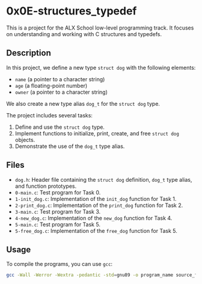 # 0x0E-structures_typedef

This is a project for the ALX School low-level programming track. It focuses on understanding and working with C structures and typedefs.

## Description

In this project, we define a new type `struct dog` with the following elements:
- `name` (a pointer to a character string)
- `age` (a floating-point number)
- `owner` (a pointer to a character string)

We also create a new type alias `dog_t` for the `struct dog` type.

The project includes several tasks:
1. Define and use the `struct dog` type.
2. Implement functions to initialize, print, create, and free `struct dog` objects.
3. Demonstrate the use of the `dog_t` type alias.

## Files

- `dog.h`: Header file containing the `struct dog` definition, `dog_t` type alias, and function prototypes.
- `0-main.c`: Test program for Task 0.
- `1-init_dog.c`: Implementation of the `init_dog` function for Task 1.
- `2-print_dog.c`: Implementation of the `print_dog` function for Task 2.
- `3-main.c`: Test program for Task 3.
- `4-new_dog.c`: Implementation of the `new_dog` function for Task 4.
- `5-main.c`: Test program for Task 5.
- `5-free_dog.c`: Implementation of the `free_dog` function for Task 5.

## Usage

To compile the programs, you can use `gcc`:

```bash
gcc -Wall -Werror -Wextra -pedantic -std=gnu89 -o program_name source_file.c

